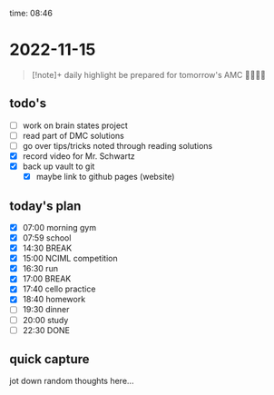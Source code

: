 time: 08:46

# 2022-11-15

>[!note]+ daily highlight
>be prepared for tomorrow's AMC 🤔🤓🧐🫢

## todo's
- [ ] work on brain states project
- [ ] read part of DMC solutions
- [ ] go over tips/tricks noted through reading solutions
- [x] record video for Mr. Schwartz
- [x] back up vault to git
	- [x] maybe link to github pages (website)

## today's plan
- [x] 07:00 morning gym
- [x] 07:59 school
- [x] 14:30 BREAK
- [x] 15:00 NCIML competition
- [x] 16:30 run
- [x] 17:00 BREAK
- [x] 17:40 cello practice
- [x] 18:40 homework
- [ ] 19:30 dinner
- [ ] 20:00 study
- [ ] 22:30 DONE

## quick capture
jot down random thoughts here...